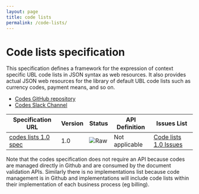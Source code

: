 ```yaml
---
layout: page
title: code lists
permalink: /code-lists/
---
```

# Code lists specification

This specification defines a framework for the expression of context specific UBL code lists in JSON syntax as web resources. It also provides actual JSON web resources for the library of default UBL code lists such as currency codes, payment means, and so on.
 
 * [Codes GitHub repository](https://github.com/ausdigital/ausdigital-code)
 * [Codes Slack Channel](https://ausdigital.slack.com/messages/spec-code/)


| Specification URL | Version | Status | API Definition | Issues List |
| ----------------- | ------  | ------ | -------------- |  -------- |
| [codes lists 1.0 spec](http://ausdigital-code.readthedocs.io/) | 1.0 | ![Raw](http://rfc.unprotocols.org/spec:2/COSS/raw.svg) |Not applicable |  [Code lists 1.0 Issues](https://github.com/ausdigital/ausdigital-code/issues)  |

Note that the codes specification does not require an API because codes are managed directly in Github and are consumed by the document validation APIs.  Similarly there is no implementations list because code management is in Github and implementations will include code lists within their implementation of each business process (eg billing).
